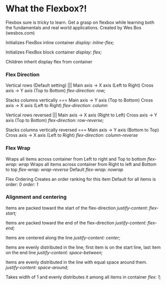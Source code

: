 # What the Flexbox?!

Flexbox sure is tricky to learn. Get a grasp on flexbox while learning both the fundamentals and real world applications. Created by Wes Bos (wesbos.com)

Initializes FlexBox inline container
*display: inline-flex;*

Initializes FlexBox block container
*display: flex;*

Children inherit display flex from container

### Flex Direction
Vertical rows (Default setting)         |||
Main axis   ->  X axis (Left to Right)
Cross axis  ->  Y axis (Top to Bottom)
  *flex-direction: row;*

Stacks columns vertically               ===
Main axis   ->  Y axis (Top to Bottom)
Cross axis   ->  X axis (Left to Right)
  *flex-direction: column* 

Vertical rows reversed                  |||
Main axis   ->  X axis (Right to Left)
Cross axis  ->  Y axis (Top to Bottom)
  *flex-direction: row-reverse;*

Stacks columns vertically reversed      ===
Main axis   ->  Y axis (Bottom to Top)
Cross axis   ->  X axis (Left to Right)
  *flex-direction: column-reverse* 

### Flex Wrap
Wraps all items across container from Left to right and Top to bottom
  *flex-wrap: wrap*
Wraps all items across container from Right to left and Bottom to top
  *flex-wrap: wrap-reverse*
Default
  *flex-wrap: nowrap*

Flex Ordering
Creates an order ranking for this item
Default for all items is order: 0
  *order: 1*

### Alignment and centering
Items are packed toward the start of the flex-direction
  *justify-content: flex-start;*

Items are packed toward the end of the flex-direction
  *justify-content: flex-end;*

Items are centered along the line
  *justify-content: center;*

Items are evenly distributed in the line; first item is on the start line, last item on the end line
  *justify-content: space-between;*

Items are evenly distributed in the line with equal space around them.
  *justify-content: space-around;*


Takes width of 1 and evenly distributes it among all items in container
  *flex: 1;*